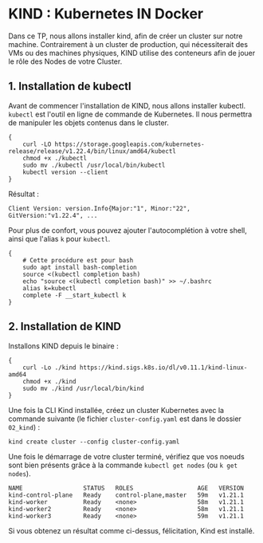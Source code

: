 # KIND : Kubernetes IN Docker

Dans ce TP, nous allons installer kind, afin de créer un cluster sur notre machine. 
Contrairement à un cluster de production, qui nécessiterait des VMs ou des machines physiques, KIND utilise des conteneurs afin de jouer le rôle des Nodes de votre Cluster. 

## 1. Installation de kubectl
Avant de commencer l'installation de KIND, nous allons installer kubectl.
`kubectl` est l'outil en ligne de commande de Kubernetes. Il nous permettra de manipuler les objets contenus dans le cluster.

```shell
{
    curl -LO https://storage.googleapis.com/kubernetes-release/release/v1.22.4/bin/linux/amd64/kubectl
    chmod +x ./kubectl
    sudo mv ./kubectl /usr/local/bin/kubectl
    kubectl version --client
}
```

Résultat :
```
Client Version: version.Info{Major:"1", Minor:"22", GitVersion:"v1.22.4", ...
```

Pour plus de confort, vous pouvez ajouter l'autocomplétion à votre shell, ainsi que l'alias `k` pour `kubectl`.

```shell
{
    # Cette procédure est pour bash
    sudo apt install bash-completion
    source <(kubectl completion bash)
    echo "source <(kubectl completion bash)" >> ~/.bashrc
    alias k=kubectl
    complete -F __start_kubectl k
}
```

## 2. Installation de KIND

Installons KIND depuis le binaire :
```shell
{
    curl -Lo ./kind https://kind.sigs.k8s.io/dl/v0.11.1/kind-linux-amd64
    chmod +x ./kind
    sudo mv ./kind /usr/local/bin/kind
}
```

Une fois la CLI Kind installée, créez un cluster Kubernetes avec la commande suivante (le fichier `cluster-config.yaml` est dans le dossier `02_kind`) :

```shell
kind create cluster --config cluster-config.yaml
```

Une fois le démarrage de votre cluster terminé, vérifiez que vos noeuds sont bien présents grâce à la commande `kubectl get nodes` (ou `k get nodes`).

```
NAME                 STATUS   ROLES                  AGE   VERSION
kind-control-plane   Ready    control-plane,master   59m   v1.21.1
kind-worker          Ready    <none>                 58m   v1.21.1
kind-worker2         Ready    <none>                 58m   v1.21.1
kind-worker3         Ready    <none>                 59m   v1.21.1
```

Si vous obtenez un résultat comme ci-dessus, félicitation, Kind est installé.